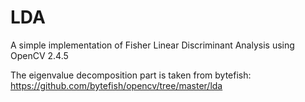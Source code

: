 LDA
===

A simple implementation of Fisher Linear Discriminant Analysis using OpenCV 2.4.5


The eigenvalue decomposition part is taken from bytefish:
https://github.com/bytefish/opencv/tree/master/lda
